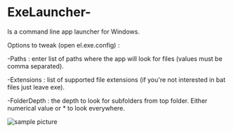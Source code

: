 ExeLauncher-
============

Is a command line app launcher for Windows.


Options to tweak (open el.exe.config) :

-Paths : enter list of paths where the app will look for files (values must be comma separated).

-Extensions : list of supported file extensions (if you're not interested in bat files just leave exe).

-FolderDepth : the depth to look for subfolders from top folder. Either numerical value or * to look everywhere.

![sample picture](http://i.imgur.com/uqH0s1H.png)